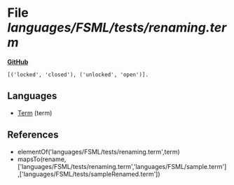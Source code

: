 # File _languages/FSML/tests/renaming.term_
**[GitHub](https://github.com/softlang/yas/blob/master/languages/FSML/tests/renaming.term)**
```
[('locked', 'closed'), ('unlocked', 'open')].
```

## Languages
* [Term](../languages/Term.md) (term)

## References
* elementOf('languages/FSML/tests/renaming.term',term)
* mapsTo(rename,['languages/FSML/tests/renaming.term','languages/FSML/sample.term'],['languages/FSML/tests/sampleRenamed.term'])
